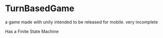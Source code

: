 # TurnBasedGame

a game made with unity intended to be released for mobile.
very incomplete

Has a Finite State Machine
